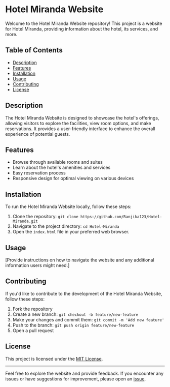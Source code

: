 # Hotel Miranda Website

Welcome to the Hotel Miranda Website repository! This project is a website for Hotel Miranda, providing information about the hotel, its services, and more.

## Table of Contents
- [Description](#description)
- [Features](#features)
- [Installation](#installation)
- [Usage](#usage)
- [Contributing](#contributing)
- [License](#license)

## Description

The Hotel Miranda Website is designed to showcase the hotel's offerings, allowing visitors to explore the facilities, view room options, and make reservations. It provides a user-friendly interface to enhance the overall experience of potential guests.

## Features

- Browse through available rooms and suites
- Learn about the hotel's amenities and services
- Easy reservation process
- Responsive design for optimal viewing on various devices


## Installation

To run the Hotel Miranda Website locally, follow these steps:

1. Clone the repository: `git clone https://github.com/Ranjika123/Hotel-Miranda.git`
2. Navigate to the project directory: `cd Hotel-Miranda`
3. Open the `index.html` file in your preferred web browser.

## Usage

[Provide instructions on how to navigate the website and any additional information users might need.]

## Contributing

If you'd like to contribute to the development of the Hotel Miranda Website, follow these steps:

1. Fork the repository
2. Create a new branch: `git checkout -b feature/new-feature`
3. Make your changes and commit them: `git commit -m 'Add new feature'`
4. Push to the branch: `git push origin feature/new-feature`
5. Open a pull request

## License

This project is licensed under the [MIT License](LICENSE).

---

Feel free to explore the website and provide feedback. If you encounter any issues or have suggestions for improvement, please open an [issue](https://github.com/Ranjika123/Hotel-Miranda/issues).




